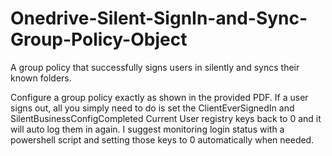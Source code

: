 # Onedrive-Silent-SignIn-and-Sync-Group-Policy-Object
A group policy that successfully signs users in silently and syncs their known folders.


Configure a group policy exactly as shown in the provided PDF. If a user signs out, all you simply need to do is set the ClientEverSignedIn and SilentBusinessConfigCompleted Current User registry keys back to 0 and it will auto log them in again. I suggest monitoring login status with a powershell script and setting those keys to 0 automatically when needed. 
